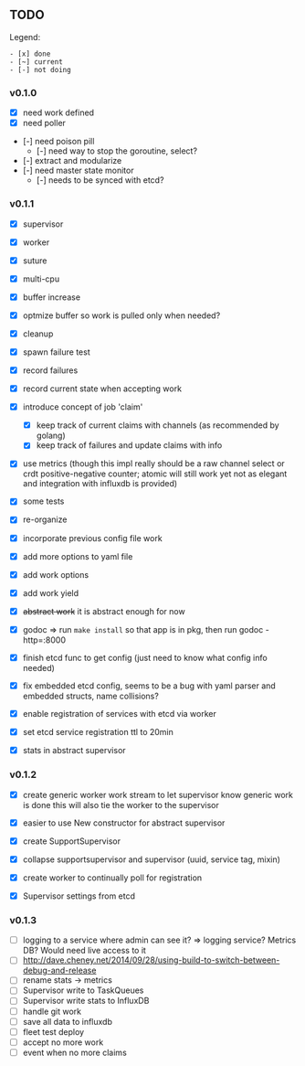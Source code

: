 TODO
---------

Legend:

    - [x] done
    - [~] current
    - [-] not doing

### v0.1.0

 - [x] need work defined
 - [x] need poller
 - [-] need poison pill
   - [-] need way to stop the goroutine, select?
 - [-] extract and modularize
 - [-] need master state monitor
   - [-] needs to be synced with etcd?

### v0.1.1

 - [x] supervisor
 - [x] worker
 - [x] suture
 - [x] multi-cpu
 - [x] buffer increase
 - [x] optmize buffer so work is pulled only when needed?
 - [x] cleanup
 - [x] spawn failure test
 - [x] record failures
 - [x] record current state when accepting work
 - [x] introduce concept of job 'claim'
   - [x] keep track of current claims with channels (as recommended by golang)
   - [x] keep track of failures and update claims with info
 - [x] use metrics (though this impl really should be a raw channel select
       or crdt positive-negative counter; atomic will still work yet not
       as elegant and integration with influxdb is provided)
 - [x] some tests
 - [x] re-organize
 - [x] incorporate previous config file work
 - [x] add more options to yaml file
 - [x] add work options
 - [x] add work yield
 - [x] ~~abstract work~~ it is abstract enough for now
 - [x] godoc => run `make install` so that app is in pkg, then run godoc -http=:8000
 - [x] finish etcd func to get config (just need to know what config info needed)
 - [x] fix embedded etcd config, seems to be a bug with yaml parser and embedded structs, name collisions?
 - [x] enable registration of services with etcd via worker
 - [x] set etcd service registration ttl to 20min
 - [x] stats in abstract supervisor


 ### v0.1.2

 - [x] create generic worker work stream to let supervisor know generic work is done
       this will also tie the worker to the supervisor
 - [x] easier to use New constructor for abstract supervisor
 - [x] create SupportSupervisor
 - [x] collapse supportsupervisor and supervisor (uuid, service tag, mixin)
 - [x] create worker to continually poll for registration
 - [x] Supervisor settings from etcd


 ### v0.1.3

 - [ ] logging to a service where admin can see it?
       => logging service? Metrics DB? Would need live access to it
 - [ ] http://dave.cheney.net/2014/09/28/using-build-to-switch-between-debug-and-release
 - [ ] rename stats -> metrics
 - [ ] Supervisor write to TaskQueues
 - [ ] Supervisor write stats to InfluxDB
 - [ ] handle git work
 - [ ] save all data to influxdb
 - [ ] fleet test deploy
 - [ ] accept no more work
 - [ ] event when no more claims